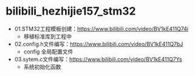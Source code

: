 # bilibili_hezhijie157_stm32

- 01.STM32工程模板创建：https://www.bilibili.com/video/BV1kE411Q74i
  - 移植标准库到工程中
- 02.config.h文件编写：https://www.bilibili.com/video/BV1kE411Q7bJ
  - config 全局配置文件
- 03.sytem.c文件编写：https://www.bilibili.com/video/BV1kE411Q7Ys
  - 系统初始化函数